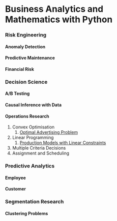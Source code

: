 # Business Analytics and Mathematics with Python

### Risk Engineering

#### Anomaly Detection
#### Predictive Maintenance
#### Financial Risk

### Decision Science

#### A/B Testing
#### Causal Inference with Data
#### Operations Research
1. Convex Optimisation
    1. [Optimal Advertising Problem](https://colab.research.google.com/drive/1qyiIt3JQpmQnzilVwQGU_G3b0_Rc2Xck)
1. Linear Programming
    1. [Production Models with Linear Constraints](https://colab.research.google.com/drive/1l56ZmbDKez15vlAt8neGEZHYIagciRsI#scrollTo=SRXossXvecIC)
1. Multiple Criteria Decisions
1. Assignment and Scheduling

### Predictive Analytics

#### Employee
#### Customer

### Segmentation Research

#### Clustering Problems
